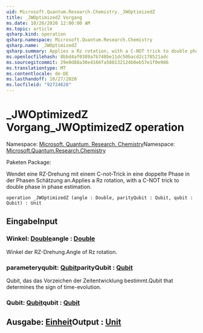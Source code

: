 ```yaml
---
uid: Microsoft.Quantum.Research.Chemistry._JWOptimizedZ
title: _JWOptimizedZ Vorgang
ms.date: 10/26/2020 12:00:00 AM
ms.topic: article
qsharp.kind: operation
qsharp.namespace: Microsoft.Quantum.Research.Chemistry
qsharp.name: _JWOptimizedZ
qsharp.summary: Applies a Rz rotation, with a C-NOT trick to double phase in phase estimation.
ms.openlocfilehash: 8bbd4af0389a7b748be11dc50bacd2c178521adc
ms.sourcegitcommit: 29e0d88a30e4166fa580132124b0eb57e1f0e986
ms.translationtype: MT
ms.contentlocale: de-DE
ms.lasthandoff: 10/27/2020
ms.locfileid: "92724628"
---
```

# <a name="_jwoptimizedz-operation"></a><span data-ttu-id="f63cf-102">_JWOptimizedZ Vorgang</span><span class="sxs-lookup"><span data-stu-id="f63cf-102">_JWOptimizedZ operation</span></span>

<span data-ttu-id="f63cf-103">Namespace: [Microsoft. Quantum. Research. Chemistry](xref:Microsoft.Quantum.Research.Chemistry)</span><span class="sxs-lookup"><span data-stu-id="f63cf-103">Namespace: [Microsoft.Quantum.Research.Chemistry](xref:Microsoft.Quantum.Research.Chemistry)</span></span>

<span data-ttu-id="f63cf-104">Paketen [](https://nuget.org/packages/)</span><span class="sxs-lookup"><span data-stu-id="f63cf-104">Package: [](https://nuget.org/packages/)</span></span>


<span data-ttu-id="f63cf-105">Wendet eine RZ-Drehung mit einem C-not-Trick in eine doppelte Phase in der Phasen Schätzung an.</span><span class="sxs-lookup"><span data-stu-id="f63cf-105">Applies a Rz rotation, with a C-NOT trick to double phase in phase estimation.</span></span>

```qsharp
operation _JWOptimizedZ (angle : Double, parityQubit : Qubit, qubit : Qubit) : Unit
```


## <a name="input"></a><span data-ttu-id="f63cf-106">Eingabe</span><span class="sxs-lookup"><span data-stu-id="f63cf-106">Input</span></span>

### <a name="angle--double"></a><span data-ttu-id="f63cf-107">Winkel: [Double](xref:microsoft.quantum.lang-ref.double)</span><span class="sxs-lookup"><span data-stu-id="f63cf-107">angle : [Double](xref:microsoft.quantum.lang-ref.double)</span></span>

<span data-ttu-id="f63cf-108">Winkel der RZ-Drehung.</span><span class="sxs-lookup"><span data-stu-id="f63cf-108">Angle of Rz rotation.</span></span>


### <a name="parityqubit--qubit"></a><span data-ttu-id="f63cf-109">parameteryqubit: [Qubit](xref:microsoft.quantum.lang-ref.qubit)</span><span class="sxs-lookup"><span data-stu-id="f63cf-109">parityQubit : [Qubit](xref:microsoft.quantum.lang-ref.qubit)</span></span>

<span data-ttu-id="f63cf-110">Qubit, das das Vorzeichen der Zeitentwicklung bestimmt.</span><span class="sxs-lookup"><span data-stu-id="f63cf-110">Qubit that determines the sign of time-evolution.</span></span>


### <a name="qubit--qubit"></a><span data-ttu-id="f63cf-111">Qubit: [Qubit](xref:microsoft.quantum.lang-ref.qubit)</span><span class="sxs-lookup"><span data-stu-id="f63cf-111">qubit : [Qubit](xref:microsoft.quantum.lang-ref.qubit)</span></span>





## <a name="output--unit"></a><span data-ttu-id="f63cf-112">Ausgabe: [Einheit](xref:microsoft.quantum.lang-ref.unit)</span><span class="sxs-lookup"><span data-stu-id="f63cf-112">Output : [Unit](xref:microsoft.quantum.lang-ref.unit)</span></span>

